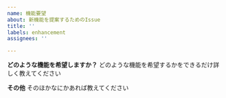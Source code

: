 ```yaml
---
name: 機能要望
about: 新機能を提案するためのIssue
title: ''
labels: enhancement
assignees: ''

---
```


**どのような機能を希望しますか？**
どのような機能を希望するかをできるだけ詳しく教えてください

**その他**
そのほかなにかあれば教えてください
